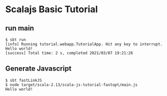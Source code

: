 # Scalajs Basic Tutorial

## run main
```shell
$ sbt run
[info] Running tutorial.webapp.TutorialApp. Hit any key to interrupt.
Hello world!
[success] Total time: 2 s, completed 2021/03/07 19:21:26
```

## Generate Javascript
```
$ sbt fastLinkJS
$ node target/scala-2.13/scala-js-tutorial-fastopt/main.js
Hello world!
```
